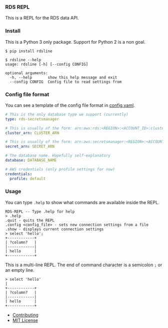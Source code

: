 ### RDS REPL
This is a REPL for the RDS data API. 

### Install
This is a Python 3 only package. Support for Python 2 is a non goal.

```
$ pip install rdsline

$ rdsline --help
usage: rdsline [-h] [--config CONFIG]

optional arguments:
  -h, --help       show this help message and exit
  --config CONFIG  Config file to read settings from
```

### Config file format
You can see a template of the config file format in [config.yaml](https://github.com/hpolloni/rdsline/blob/master/config.yaml). 

```yaml
# This is the only database type we support (currently)
type: rds-secretsmanager

# This is usually of the form: arn:aws:rds:<REGION>:<ACCOUNT_ID>:cluster:<CLUSTER_NAME>
cluster_arn: CLUSTER_ARN

# This is usually of the form: arn:aws:secretsmanager:<REGION>:<ACCOUNT_ID>:secret:<SECRET_ID>
secret_arn: SECRET_ARN

# The database name. Hopefully self-explanatory
database: DATABASE_NAME

# AWS credentials (only profile settings for now)
credentials:
  profile: default
```

### Usage
You can type `.help` to show what commands are available inside the REPL.
```
RDS-REPL -- Type .help for help
> .help
.quit - quits the REPL
.config <config_file> - sets new connection settings from a file
.show - displays current connection settings
> select 'hello';
+------------+
| ?column?   |
|------------|
| hello      |
+------------+
```

This is a multi-line REPL. The end of command character is a semicolon `;` or an empty line.
```
> select 'hello'
|
+------------+
| ?column?   |
|------------|
| hello      |
+------------+
```

* [Contributing](https://github.com/hpolloni/rdsline/blob/master/CONTRIBUTING.md)
* [MIT License](https://github.com/hpolloni/rdsline/blob/master/LICENSE.txt)

